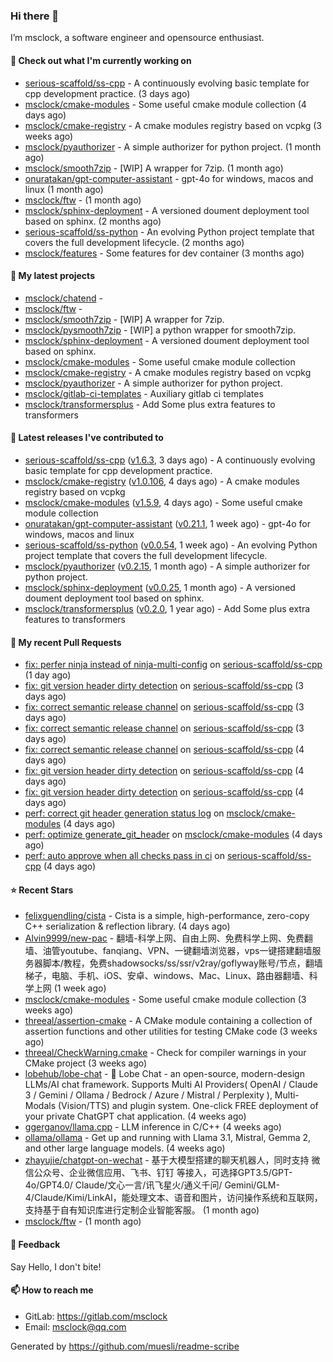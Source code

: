 ### Hi there 👋

I’m msclock, a software engineer and opensource enthusiast.

#### 👷 Check out what I'm currently working on

- [serious-scaffold/ss-cpp](https://github.com/serious-scaffold/ss-cpp) - A continuously evolving basic template for cpp development practice. (3 days ago)
- [msclock/cmake-modules](https://github.com/msclock/cmake-modules) - Some useful cmake module collection (4 days ago)
- [msclock/cmake-registry](https://github.com/msclock/cmake-registry) - A cmake modules registry based on vcpkg (3 weeks ago)
- [msclock/pyauthorizer](https://github.com/msclock/pyauthorizer) - A simple authorizer for python project. (1 month ago)
- [msclock/smooth7zip](https://github.com/msclock/smooth7zip) - [WIP] A wrapper for 7zip. (1 month ago)
- [onuratakan/gpt-computer-assistant](https://github.com/onuratakan/gpt-computer-assistant) - gpt-4o for windows, macos and linux (1 month ago)
- [msclock/ftw](https://github.com/msclock/ftw) -  (1 month ago)
- [msclock/sphinx-deployment](https://github.com/msclock/sphinx-deployment) - A versioned doument deployment tool based on sphinx. (2 months ago)
- [serious-scaffold/ss-python](https://github.com/serious-scaffold/ss-python) - An evolving Python project template that covers the full development lifecycle. (2 months ago)
- [msclock/features](https://github.com/msclock/features) - Some features for dev container (3 months ago)

#### 🌱 My latest projects

- [msclock/chatend](https://github.com/msclock/chatend) - 
- [msclock/ftw](https://github.com/msclock/ftw) - 
- [msclock/smooth7zip](https://github.com/msclock/smooth7zip) - [WIP] A wrapper for 7zip.
- [msclock/pysmooth7zip](https://github.com/msclock/pysmooth7zip) - [WIP] a python wrapper for smooth7zip.
- [msclock/sphinx-deployment](https://github.com/msclock/sphinx-deployment) - A versioned doument deployment tool based on sphinx.
- [msclock/cmake-modules](https://github.com/msclock/cmake-modules) - Some useful cmake module collection
- [msclock/cmake-registry](https://github.com/msclock/cmake-registry) - A cmake modules registry based on vcpkg
- [msclock/pyauthorizer](https://github.com/msclock/pyauthorizer) - A simple authorizer for python project.
- [msclock/gitlab-ci-templates](https://github.com/msclock/gitlab-ci-templates) - Auxiliary gitlab ci templates
- [msclock/transformersplus](https://github.com/msclock/transformersplus) - Add Some plus extra features to transformers

#### 🔭 Latest releases I've contributed to

- [serious-scaffold/ss-cpp](https://github.com/serious-scaffold/ss-cpp) ([v1.6.3](https://github.com/serious-scaffold/ss-cpp/releases/tag/v1.6.3), 3 days ago) - A continuously evolving basic template for cpp development practice.
- [msclock/cmake-registry](https://github.com/msclock/cmake-registry) ([v1.0.106](https://github.com/msclock/cmake-registry/releases/tag/v1.0.106), 4 days ago) - A cmake modules registry based on vcpkg
- [msclock/cmake-modules](https://github.com/msclock/cmake-modules) ([v1.5.9](https://github.com/msclock/cmake-modules/releases/tag/v1.5.9), 4 days ago) - Some useful cmake module collection
- [onuratakan/gpt-computer-assistant](https://github.com/onuratakan/gpt-computer-assistant) ([v0.21.1](https://github.com/onuratakan/gpt-computer-assistant/releases/tag/v0.21.1), 1 week ago) - gpt-4o for windows, macos and linux
- [serious-scaffold/ss-python](https://github.com/serious-scaffold/ss-python) ([v0.0.54](https://github.com/serious-scaffold/ss-python/releases/tag/v0.0.54), 1 week ago) - An evolving Python project template that covers the full development lifecycle.
- [msclock/pyauthorizer](https://github.com/msclock/pyauthorizer) ([v0.2.15](https://github.com/msclock/pyauthorizer/releases/tag/v0.2.15), 1 month ago) - A simple authorizer for python project.
- [msclock/sphinx-deployment](https://github.com/msclock/sphinx-deployment) ([v0.0.25](https://github.com/msclock/sphinx-deployment/releases/tag/v0.0.25), 1 month ago) - A versioned doument deployment tool based on sphinx.
- [msclock/transformersplus](https://github.com/msclock/transformersplus) ([v0.2.0](https://github.com/msclock/transformersplus/releases/tag/v0.2.0), 1 year ago) - Add Some plus extra features to transformers

#### 🔨 My recent Pull Requests

- [fix: perfer ninja instead of ninja-multi-config](https://github.com/serious-scaffold/ss-cpp/pull/338) on [serious-scaffold/ss-cpp](https://github.com/serious-scaffold/ss-cpp) (1 day ago)
- [fix: git version header dirty detection](https://github.com/serious-scaffold/ss-cpp/pull/336) on [serious-scaffold/ss-cpp](https://github.com/serious-scaffold/ss-cpp) (3 days ago)
- [fix: correct semantic release channel](https://github.com/serious-scaffold/ss-cpp/pull/335) on [serious-scaffold/ss-cpp](https://github.com/serious-scaffold/ss-cpp) (3 days ago)
- [fix: correct semantic release channel](https://github.com/serious-scaffold/ss-cpp/pull/334) on [serious-scaffold/ss-cpp](https://github.com/serious-scaffold/ss-cpp) (3 days ago)
- [fix: correct semantic release channel](https://github.com/serious-scaffold/ss-cpp/pull/333) on [serious-scaffold/ss-cpp](https://github.com/serious-scaffold/ss-cpp) (4 days ago)
- [fix: git version header dirty detection](https://github.com/serious-scaffold/ss-cpp/pull/332) on [serious-scaffold/ss-cpp](https://github.com/serious-scaffold/ss-cpp) (4 days ago)
- [fix: git version header dirty detection](https://github.com/serious-scaffold/ss-cpp/pull/331) on [serious-scaffold/ss-cpp](https://github.com/serious-scaffold/ss-cpp) (4 days ago)
- [perf: correct git header generation status log](https://github.com/msclock/cmake-modules/pull/118) on [msclock/cmake-modules](https://github.com/msclock/cmake-modules) (4 days ago)
- [perf: optimize generate_git_header](https://github.com/msclock/cmake-modules/pull/117) on [msclock/cmake-modules](https://github.com/msclock/cmake-modules) (4 days ago)
- [perf: auto approve when all checks pass in ci](https://github.com/serious-scaffold/ss-cpp/pull/330) on [serious-scaffold/ss-cpp](https://github.com/serious-scaffold/ss-cpp) (4 days ago)

#### ⭐ Recent Stars

- [felixguendling/cista](https://github.com/felixguendling/cista) - Cista is a simple, high-performance, zero-copy C&#43;&#43; serialization &amp; reflection library. (4 days ago)
- [Alvin9999/new-pac](https://github.com/Alvin9999/new-pac) - 翻墙-科学上网、自由上网、免费科学上网、免费翻墙、油管youtube、fanqiang、VPN、一键翻墙浏览器，vps一键搭建翻墙服务器脚本/教程，免费shadowsocks/ss/ssr/v2ray/goflyway账号/节点，翻墙梯子，电脑、手机、iOS、安卓、windows、Mac、Linux、路由器翻墙、科学上网 (1 week ago)
- [msclock/cmake-modules](https://github.com/msclock/cmake-modules) - Some useful cmake module collection (3 weeks ago)
- [threeal/assertion-cmake](https://github.com/threeal/assertion-cmake) - A CMake module containing a collection of assertion functions and other utilities for testing CMake code (3 weeks ago)
- [threeal/CheckWarning.cmake](https://github.com/threeal/CheckWarning.cmake) - Check for compiler warnings in your CMake project (3 weeks ago)
- [lobehub/lobe-chat](https://github.com/lobehub/lobe-chat) - 🤯 Lobe Chat - an open-source, modern-design LLMs/AI chat framework. Supports Multi AI Providers( OpenAI / Claude 3 / Gemini / Ollama / Bedrock / Azure / Mistral / Perplexity ), Multi-Modals (Vision/TTS) and plugin system. One-click FREE deployment of your private ChatGPT chat application. (4 weeks ago)
- [ggerganov/llama.cpp](https://github.com/ggerganov/llama.cpp) - LLM inference in C/C&#43;&#43; (4 weeks ago)
- [ollama/ollama](https://github.com/ollama/ollama) - Get up and running with Llama 3.1, Mistral, Gemma 2, and other large language models. (4 weeks ago)
- [zhayujie/chatgpt-on-wechat](https://github.com/zhayujie/chatgpt-on-wechat) - 基于大模型搭建的聊天机器人，同时支持 微信公众号、企业微信应用、飞书、钉钉 等接入，可选择GPT3.5/GPT-4o/GPT4.0/ Claude/文心一言/讯飞星火/通义千问/ Gemini/GLM-4/Claude/Kimi/LinkAI，能处理文本、语音和图片，访问操作系统和互联网，支持基于自有知识库进行定制企业智能客服。 (1 month ago)
- [msclock/ftw](https://github.com/msclock/ftw) -  (1 month ago)

#### 💬 Feedback

Say Hello, I don't bite!

#### 📫 How to reach me

- GitLab: https://gitlab.com/msclock
- Email: msclock@qq.com

Generated by https://github.com/muesli/readme-scribe
